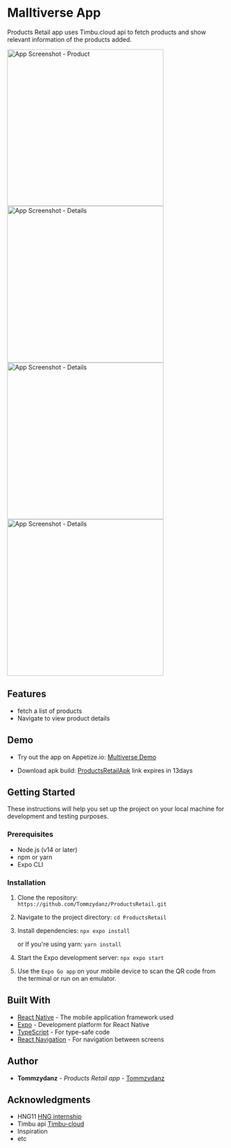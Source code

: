 # Malltiverse App

Products Retail app uses Timbu.cloud api to fetch products and show relevant information of the products added.

  <img src="assets/screenshots/products.png" alt="App Screenshot - Product" width="360"/>
  <img src="assets/screenshots/details.png" alt="App Screenshot - Details" width="360"/>
  <img src="assets/screenshots/details.png" alt="App Screenshot - Details" width="360"/>
  <img src="assets/screenshots/details.png" alt="App Screenshot - Details" width="360"/>

## Features

- fetch a list of products
- Navigate to view product details

## Demo

- Try out the app on Appetize.io: [Multiverse Demo]([https://appetize.io](https://appetize.io/app/b_shlbqjo26ofmobtkck7usazvxm))

- Download apk build: [ProductsRetailApk](https://expo.dev/accounts/tommzydanz/projects/Malltiverse/builds/444a513e-6752-4c1b-85fc-14fb89de1a48) link expires in 13days

## Getting Started

These instructions will help you set up the project on your local machine for development and testing purposes.

### Prerequisites

- Node.js (v14 or later)
- npm or yarn
- Expo CLI

### Installation

1. Clone the repository: 
   `https://github.com/Tommzydanz/ProductsRetail.git`

2. Navigate to the project directory: 
   `cd ProductsRetail`

3. Install dependencies: `npx expo install`

   or If you're using yarn: `yarn install`

4. Start the Expo development server:
   `npx expo start`

5. Use the `Expo Go app` on your mobile device to scan the QR code from the terminal or run on an emulator.


## Built With

- [React Native](https://reactnative.dev/) - The mobile application framework used
- [Expo](https://expo.dev/) - Development platform for React Native
- [TypeScript](https://www.typescriptlang.org/) - For type-safe code
- [React Navigation](https://reactnavigation.org/) - For navigation between screens


## Author

- **Tommzydanz** - *Products Retail app* - [Tommzydanz](https://github.com/Tommzydanz)


## Acknowledgments

- HNG11 [HNG internship](https://hng.tech/internship)
- Timbu api [Timbu-cloud](https://app.timbu.cloud)
- Inspiration
- etc
